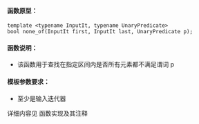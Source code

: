 
#### 函数原型：
```
template <typename InputIt, typename UnaryPredicate>
bool none_of(InputIt first, InputIt last, UnaryPredicate p);
```

#### 函数说明：
* 该函数用于查找在指定区间内是否所有元素都不满足谓词 p

#### 模板参数要求：
* 至少是输入迭代器

详细内容见 函数实现及其注释

